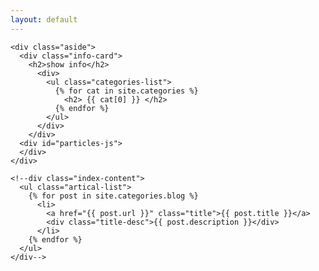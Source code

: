```yaml
---
layout: default
---
```



<body>
  <div class="index-wrapper">

    <div class="aside">
      <div class="info-card">
        <h2>show info</h2>
          <div>
            <ul class="categories-list">
              {% for cat in site.categories %}
                <h2> {{ cat[0] }} </h2>
              {% endfor %}
            </ul>
          </div>
        </div>
      <div id="particles-js">
      </div>
    </div>

    <!--div class="index-content">
      <ul class="artical-list">
        {% for post in site.categories.blog %}
          <li>
            <a href="{{ post.url }}" class="title">{{ post.title }}</a>
            <div class="title-desc">{{ post.description }}</div>
          </li>
        {% endfor %}
      </ul>
    </div-->


  </div>
</body>
